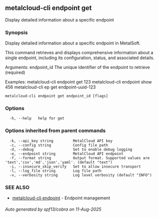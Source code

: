 ## metalcloud-cli endpoint get

Display detailed information about a specific endpoint

### Synopsis

Display detailed information about a specific endpoint in MetalSoft.

This command retrieves and displays comprehensive information about a single endpoint, 
including its configuration, status, and associated details.

Arguments:
  endpoint_id    The unique identifier of the endpoint to retrieve (required)

Examples:
  metalcloud-cli endpoint get 123
  metalcloud-cli endpoint show 456
  metalcloud-cli ep get endpoint-uuid-123

```
metalcloud-cli endpoint get endpoint_id [flags]
```

### Options

```
  -h, --help   help for get
```

### Options inherited from parent commands

```
  -k, --api_key string         MetalCloud API key
  -c, --config string          Config file path
  -d, --debug                  Set to enable debug logging
  -e, --endpoint string        MetalCloud API endpoint
  -f, --format string          Output format. Supported values are 'text','csv','md','json','yaml'. (default "text")
  -i, --insecure_skip_verify   Set to allow insecure transport
  -l, --log_file string        Log file path
  -v, --verbosity string       Log level verbosity (default "INFO")
```

### SEE ALSO

* [metalcloud-cli endpoint](metalcloud-cli_endpoint.md)	 - Endpoint management

###### Auto generated by spf13/cobra on 11-Aug-2025
